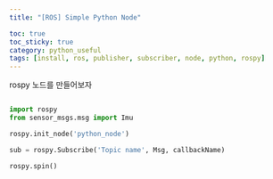 ```yaml
---
title: "[ROS] Simple Python Node"

toc: true
toc_sticky: true
category: python_useful
tags: [install, ros, publisher, subscriber, node, python, rospy]
---
```


rospy 노드를 만들어보자

~~~python

import rospy
from sensor_msgs.msg import Imu

rospy.init_node('python_node')

sub = rospy.Subscribe('Topic name', Msg, callbackName)

rospy.spin()

~~~